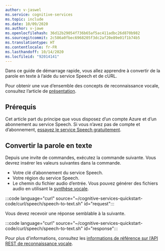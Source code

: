 ```yaml
---
author: v-jaswel
ms.service: cognitive-services
ms.topic: include
ms.date: 10/09/2020
ms.author: v-jawe
ms.openlocfilehash: 36d12b29054f736b65af5ac411adbc26d870b982
ms.sourcegitcommit: 2c586a0fbec6968205f3dc2af20e89e01f1b74b5
ms.translationtype: HT
ms.contentlocale: fr-FR
ms.lasthandoff: 10/14/2020
ms.locfileid: "92014141"
---
```

Dans ce guide de démarrage rapide, vous allez apprendre à convertir de la parole en texte à l’aide du service Speech et de cURL.

Pour obtenir une vue d’ensemble des concepts de reconnaissance vocale, consultez l’article de [présentation](../../../speech-to-text.md).

## <a name="prerequisites"></a>Prérequis

Cet article part du principe que vous disposez d’un compte Azure et d’un abonnement au service Speech. Si vous n’avez pas de compte et d’abonnement, [essayez le service Speech gratuitement](../../../overview.md#try-the-speech-service-for-free).

## <a name="convert-speech-to-text"></a>Convertir la parole en texte

Depuis une invite de commandes, exécutez la commande suivante. Vous devrez insérer les valeurs suivantes dans la commande.
- Votre clé d’abonnement du service Speech.
- Votre région du service Speech.
- Le chemin du fichier audio d’entrée. Vous pouvez générer des fichiers audio en utilisant la [synthèse vocale](../../../get-started-text-to-speech.md).

:::code language="curl" source="~/cognitive-services-quickstart-code/curl/speech/speech-to-text.sh" id="request":::

Vous devez recevoir une réponse semblable à la suivante.

:::code language="curl" source="~/cognitive-services-quickstart-code/curl/speech/speech-to-text.sh" id="response":::

Pour plus d’informations, consultez les [informations de référence sur l’API REST de reconnaissance vocale](https://docs.microsoft.com/azure/cognitive-services/speech-service/rest-speech-to-text).

